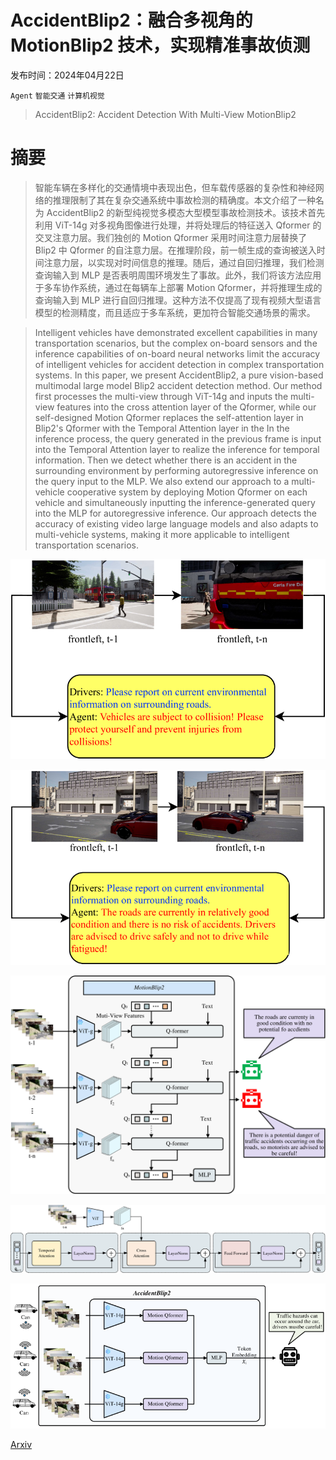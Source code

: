 # AccidentBlip2：融合多视角的 MotionBlip2 技术，实现精准事故侦测

发布时间：2024年04月22日

`Agent` `智能交通` `计算机视觉`

> AccidentBlip2: Accident Detection With Multi-View MotionBlip2

# 摘要

> 智能车辆在多样化的交通情境中表现出色，但车载传感器的复杂性和神经网络的推理限制了其在复杂交通系统中事故检测的精确度。本文介绍了一种名为 AccidentBlip2 的新型纯视觉多模态大型模型事故检测技术。该技术首先利用 ViT-14g 对多视角图像进行处理，并将处理后的特征送入 Qformer 的交叉注意力层。我们独创的 Motion Qformer 采用时间注意力层替换了 Blip2 中 Qformer 的自注意力层。在推理阶段，前一帧生成的查询被送入时间注意力层，以实现对时间信息的推理。随后，通过自回归推理，我们检测查询输入到 MLP 是否表明周围环境发生了事故。此外，我们将该方法应用于多车协作系统，通过在每辆车上部署 Motion Qformer，并将推理生成的查询输入到 MLP 进行自回归推理。这种方法不仅提高了现有视频大型语言模型的检测精度，而且适应于多车系统，更加符合智能交通场景的需求。

> Intelligent vehicles have demonstrated excellent capabilities in many transportation scenarios, but the complex on-board sensors and the inference capabilities of on-board neural networks limit the accuracy of intelligent vehicles for accident detection in complex transportation systems. In this paper, we present AccidentBlip2, a pure vision-based multimodal large model Blip2 accident detection method. Our method first processes the multi-view through ViT-14g and inputs the multi-view features into the cross attention layer of the Qformer, while our self-designed Motion Qformer replaces the self-attention layer in Blip2's Qformer with the Temporal Attention layer in the In the inference process, the query generated in the previous frame is input into the Temporal Attention layer to realize the inference for temporal information. Then we detect whether there is an accident in the surrounding environment by performing autoregressive inference on the query input to the MLP. We also extend our approach to a multi-vehicle cooperative system by deploying Motion Qformer on each vehicle and simultaneously inputting the inference-generated query into the MLP for autoregressive inference. Our approach detects the accuracy of existing video large language models and also adapts to multi-vehicle systems, making it more applicable to intelligent transportation scenarios.

![AccidentBlip2：融合多视角的 MotionBlip2 技术，实现精准事故侦测](../../../paper_images/2404.12149/x1.png)

![AccidentBlip2：融合多视角的 MotionBlip2 技术，实现精准事故侦测](../../../paper_images/2404.12149/x2.png)

![AccidentBlip2：融合多视角的 MotionBlip2 技术，实现精准事故侦测](../../../paper_images/2404.12149/x3.png)

![AccidentBlip2：融合多视角的 MotionBlip2 技术，实现精准事故侦测](../../../paper_images/2404.12149/x4.png)

![AccidentBlip2：融合多视角的 MotionBlip2 技术，实现精准事故侦测](../../../paper_images/2404.12149/x5.png)

[Arxiv](https://arxiv.org/abs/2404.12149)
